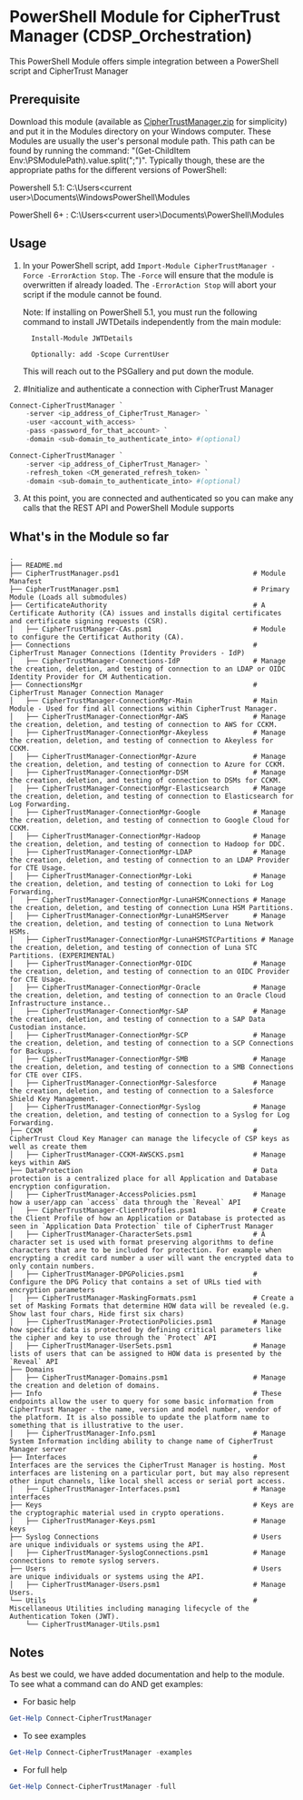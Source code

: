 # PowerShell Module for CipherTrust Manager (CDSP_Orchestration)
This PowerShell Module offers simple integration between a PowerShell script and CipherTrust Manager

## Prerequisite

Download this module (available as [CipherTrustManager.zip](CipherTrustManager.zip) for simplicity) and put it in the Modules directory on your Windows computer. These Modules are usually the user's personal module path. This path can be found by running the command: "(Get-ChildItem Env:\PSModulePath).value.split(";")". Typically though, these are the appropriate paths for the different versions of PowerShell:

Powershell 5.1: C:\Users\<current user>\Documents\WindowsPowerShell\Modules 

PowerShell 6+ : C:\Users\<current user>\Documents\PowerShell\Modules 


## Usage

1. In your PowerShell script, add `Import-Module CipherTrustManager -Force -ErrorAction Stop`. The `-Force` will ensure that the module is overwritten if already loaded. The `-ErrorAction Stop` will abort your script if the module cannot be found.

   Note: If installing on PowerShell 5.1, you must run the following command to install JWTDetails independently from the main module:

         Install-Module JWTDetails

         Optionally: add -Scope CurrentUser 

   This will reach out to the PSGallery and put down the module.
   
3. #Initialize and authenticate a connection with CipherTrust Manager

```powershell
Connect-CipherTrustManager `
    -server <ip_address_of_CipherTrust_Manager> `
    -user <account_with_access> `
    -pass <password_for_that_account> `
    -domain <sub-domain_to_authenticate_into> #(optional)
```
```powershell
Connect-CipherTrustManager `
    -server <ip_address_of_CipherTrust_Manager> `
    -refresh_token <CM_generated_refresh_token> `
    -domain <sub-domain_to_authenticate_into> #(optional)
```

3. At this point, you are connected and authenticated so you can make any calls that the REST API and PowerShell Module supports

## What's in the Module so far

    .
    ├── README.md              
    ├── CipherTrustManager.psd1                             	# Module Manafest
    ├── CipherTrustManager.psm1                             	# Primary Module (Loads all submodules)
    ├── CertificateAuthority                                	# A Certificate Authority (CA) issues and installs digital certificates and certificate signing requests (CSR).
    │   ├── CipherTrustManager-CAs.psm1                     	# Module to configure the Certificat Authority (CA).    
    ├── Connections                                         	# CipherTrust Manager Connections (Identity Providers - IdP)
    │   ├── CipherTrustManager-Connections-IdP 	            	# Manage the creation, deletion, and testing of connection to an LDAP or OIDC Identity Provider for CM Authentication.
    ├── ConnectionsMgr                                      	# CipherTrust Manager Connection Manager
    │   ├── CipherTrustManager-ConnectionMgr-Main           	# Main Module - Used for find all connections within CipherTrust Manager.
    │   ├── CipherTrustManager-ConnectionMgr-AWS            	# Manage the creation, deletion, and testing of connection to AWS for CCKM.
    │   ├── CipherTrustManager-ConnectionMgr-Akeyless       	# Manage the creation, deletion, and testing of connection to Akeyless for CCKM.
    │   ├── CipherTrustManager-ConnectionMgr-Azure          	# Manage the creation, deletion, and testing of connection to Azure for CCKM.
    │   ├── CipherTrustManager-ConnectionMgr-DSM            	# Manage the creation, deletion, and testing of connection to DSMs for CCKM.
    │   ├── CipherTrustManager-ConnectionMgr-Elasticsearch  	# Manage the creation, deletion, and testing of connection to Elasticsearch for Log Forwarding.
    │   ├── CipherTrustManager-ConnectionMgr-Google         	# Manage the creation, deletion, and testing of connection to Google Cloud for CCKM.
    │   ├── CipherTrustManager-ConnectionMgr-Hadoop         	# Manage the creation, deletion, and testing of connection to Hadoop for DDC.
    │   ├── CipherTrustManager-ConnectionMgr-LDAP           	# Manage the creation, deletion, and testing of connection to an LDAP Provider for CTE Usage.
    │   ├── CipherTrustManager-ConnectionMgr-Loki           	# Manage the creation, deletion, and testing of connection to Loki for Log Forwarding.
    │   ├── CipherTrustManager-ConnectionMgr-LunaHSMConnections # Manage the creation, deletion, and testing of connection Luna HSM Partitions.
    │   ├── CipherTrustManager-ConnectionMgr-LunaHSMServer  	# Manage the creation, deletion, and testing of connection to Luna Network HSMs.
    │   ├── CipherTrustManager-ConnectionMgr-LunaHSMSTCPartitions # Manage the creation, deletion, and testing of connection of Luna STC Partitions. (EXPERIMENTAL)
    │   ├── CipherTrustManager-ConnectionMgr-OIDC               # Manage the creation, deletion, and testing of connection to an OIDC Provider for CTE Usage.
    │   ├── CipherTrustManager-ConnectionMgr-Oracle             # Manage the creation, deletion, and testing of connection to an Oracle Cloud Infrastructure instance..
    │   ├── CipherTrustManager-ConnectionMgr-SAP               	# Manage the creation, deletion, and testing of connection to a SAP Data Custodian instance.
    │   ├── CipherTrustManager-ConnectionMgr-SCP               	# Manage the creation, deletion, and testing of connection to a SCP Connections for Backups..
    │   ├── CipherTrustManager-ConnectionMgr-SMB               	# Manage the creation, deletion, and testing of connection to a SMB Connections for CTE over CIFS.
    │   ├── CipherTrustManager-ConnectionMgr-Salesforce         # Manage the creation, deletion, and testing of connection to a Salesforce Shield Key Management.
    │   ├── CipherTrustManager-ConnectionMgr-Syslog             # Manage the creation, deletion, and testing of connection to a Syslog for Log Forwarding.
    ├── CCKM                                                	# CipherTrust Cloud Key Manager can manage the lifecycle of CSP keys as well as create them
    │   ├── CipherTrustManager-CCKM-AWSCKS.psm1             	# Manage keys within AWS
    ├── DataProtection                                      	# Data protection is a centralized place for all Application and Database encryption configuration.
    │   ├── CipherTrustManager-AccessPolicies.psm1          	# Manage how a user/app can `access` data through the `Reveal` API
    │   ├── CipherTrustManager-ClientProfiles.psm1          	# Create the Client Profile of how an Application or Database is protected as seen in `Application Data Protection` tile of CipherTrust Manager
    │   ├── CipherTrustManager-CharacterSets.psm1           	# A character set is used with format preserving algorithms to define characters that are to be included for protection. For example when encrypting a credit card number a user will want the encrypted data to only contain numbers.
    │   ├── CipherTrustManager-DPGPolicies.psm1             	# Configure the DPG Policy that contains a set of URLs tied with encryption parameters
    │   ├── CipherTrustManager-MaskingFormats.psm1          	# Create a set of Masking Formats that determine HOW data will be revealed (e.g. Show last four chars, Hide first six chars)
    │   ├── CipherTrustManager-ProtectionPolicies.psm1      	# Manage how specific data is protected by defining critical parameters like the cipher and key to use through the `Protect` API
    │   ├── CipherTrustManager-UserSets.psm1                	# Manage lists of users that can be assigned to HOW data is presented by the `Reveal` API
    ├── Domains
    │   ├── CipherTrustManager-Domains.psm1                 	# Manage the creation and deletion of domains. 
    ├── Info                                                	# These endpoints allow the user to query for some basic information from CipherTrust Manager - the name, version and model number, vendor of the platform. It is also possible to update the platform name to something that is illustrative to the user.
    │   ├── CipherTrustManager-Info.psm1                    	# Manage System Information inclding ability to change name of CipherTrust Manager server
    ├── Interfaces                                          	# Interfaces are the services the CipherTrust Manager is hosting. Most interfaces are listening on a particular port, but may also represent other input channels, like local shell access or serial port access.
    │   ├── CipherTrustManager-Interfaces.psm1              	# Manage interfaces
    ├── Keys                                                	# Keys are the cryptographic material used in crypto operations.
    │   ├── CipherTrustManager-Keys.psm1                    	# Manage keys
    ├── Syslog Connections                                  	# Users are unique individuals or systems using the API.
    │   ├── CipherTrustManager-SyslogConnections.psm1       	# Manage connections to remote syslog servers.
    ├── Users                                               	# Users are unique individuals or systems using the API.
    │   ├── CipherTrustManager-Users.psm1                   	# Manage Users.
    └── Utils                                               	# Miscellaneous Utilities including managing lifecycle of the Authentication Token (JWT).
        └── CipherTrustManager-Utils.psm1                   

## Notes
As best we could, we have added documentation and help to the module. To see what a command can do AND get examples:

* For basic help
  
```powershell
Get-Help Connect-CipherTrustManager
```

* To see examples

```powershell
Get-Help Connect-CipherTrustManager -examples
```

* For full help

```powershell
Get-Help Connect-CipherTrustManager -full
```



